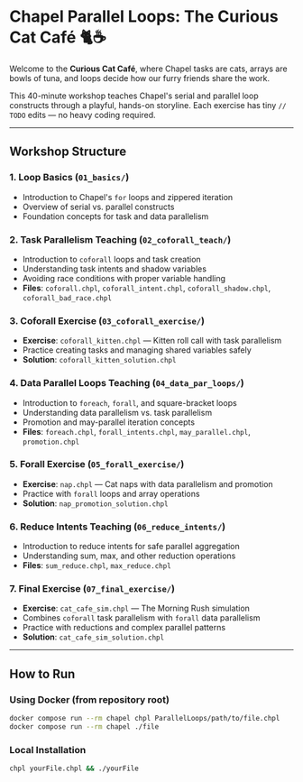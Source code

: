 # Chapel Parallel Loops: The Curious Cat Café 🐈☕

Welcome to the **Curious Cat Café**, where Chapel tasks are cats, arrays are bowls of tuna, and loops decide how our furry friends share the work.

This 40-minute workshop teaches Chapel's serial and parallel loop constructs through a playful, hands-on storyline. Each exercise has tiny `// TODO` edits — no heavy coding required.

---

## Workshop Structure

### 1. Loop Basics (`01_basics/`)
- Introduction to Chapel's `for` loops and zippered iteration
- Overview of serial vs. parallel constructs
- Foundation concepts for task and data parallelism

### 2. Task Parallelism Teaching (`02_coforall_teach/`)
- Introduction to `coforall` loops and task creation
- Understanding task intents and shadow variables
- Avoiding race conditions with proper variable handling
- **Files**: `coforall.chpl`, `coforall_intent.chpl`, `coforall_shadow.chpl`, `coforall_bad_race.chpl`

### 3. Coforall Exercise (`03_coforall_exercise/`)
- **Exercise**: `coforall_kitten.chpl` — Kitten roll call with task parallelism
- Practice creating tasks and managing shared variables safely
- **Solution**: `coforall_kitten_solution.chpl`

### 4. Data Parallel Loops Teaching (`04_data_par_loops/`)
- Introduction to `foreach`, `forall`, and square-bracket loops
- Understanding data parallelism vs. task parallelism
- Promotion and may-parallel iteration concepts
- **Files**: `foreach.chpl`, `forall_intents.chpl`, `may_parallel.chpl`, `promotion.chpl`

### 5. Forall Exercise (`05_forall_exercise/`)
- **Exercise**: `nap.chpl` — Cat naps with data parallelism and promotion
- Practice with `forall` loops and array operations
- **Solution**: `nap_promotion_solution.chpl`

### 6. Reduce Intents Teaching (`06_reduce_intents/`)
- Introduction to reduce intents for safe parallel aggregation
- Understanding sum, max, and other reduction operations
- **Files**: `sum_reduce.chpl`, `max_reduce.chpl`

### 7. Final Exercise (`07_final_exercise/`)
- **Exercise**: `cat_cafe_sim.chpl` — The Morning Rush simulation
- Combines `coforall` task parallelism with `forall` data parallelism
- Practice with reductions and complex parallel patterns
- **Solution**: `cat_cafe_sim_solution.chpl`

---

## How to Run

### Using Docker (from repository root)
```bash
docker compose run --rm chapel chpl ParallelLoops/path/to/file.chpl
docker compose run --rm chapel ./file
```

### Local Installation
```bash
chpl yourFile.chpl && ./yourFile
```
